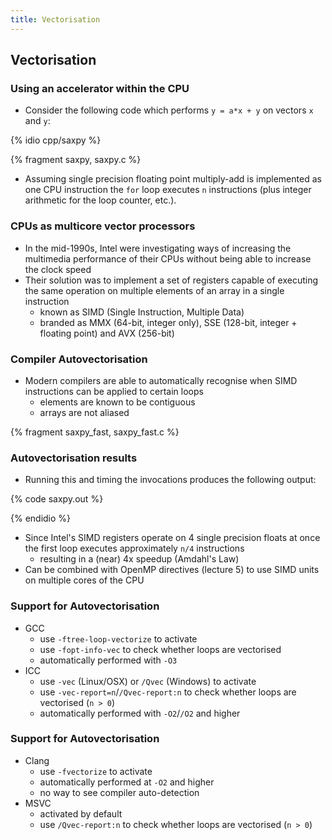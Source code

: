 ```yaml
---
title: Vectorisation
---
```


## Vectorisation


### Using an accelerator within the CPU

* Consider the following code which performs ```y = a*x + y``` on vectors ```x``` and ```y```:

{% idio cpp/saxpy %}

{% fragment saxpy, saxpy.c %}

* Assuming single precision floating point multiply-add is implemented as one CPU instruction the ```for``` loop executes ```n``` instructions (plus integer arithmetic for the loop counter, etc.).


### CPUs as multicore vector processors

* In the mid-1990s, Intel were investigating ways of increasing the multimedia performance of their CPUs without being able to increase the clock speed
* Their solution was to implement a set of registers capable of executing the same operation on multiple elements of an array in a single instruction
    - known as SIMD (Single Instruction, Multiple Data)
    - branded as MMX (64-bit, integer only), SSE (128-bit, integer + floating point) and AVX (256-bit)


### Compiler Autovectorisation

* Modern compilers are able to automatically recognise when SIMD instructions can be applied to certain loops
    - elements are known to be contiguous
    - arrays are not aliased

{% fragment saxpy_fast, saxpy_fast.c %}


### Autovectorisation results

* Running this and timing the invocations produces the following output:

{% code saxpy.out %}

{% endidio %}

* Since Intel's SIMD registers operate on 4 single precision floats at once the first loop executes approximately ```n/4``` instructions
    - resulting in a (near) 4x speedup (Amdahl's Law)
* Can be combined with OpenMP directives (lecture 5) to use SIMD units on multiple cores of the CPU


### Support for Autovectorisation

* GCC
    - use ```-ftree-loop-vectorize``` to activate
    - use ```-fopt-info-vec``` to check whether loops are vectorised
    - automatically performed with ```-O3```
* ICC
    - use ```-vec``` (Linux/OSX) or ```/Qvec``` (Windows) to activate
    - use ```-vec-report=n```/```/Qvec-report:n``` to check whether loops are vectorised (```n > 0```)
    - automatically performed with ```-O2```/```/O2``` and higher


### Support for Autovectorisation

* Clang
    - use ```-fvectorize``` to activate
    - automatically performed at ```-O2``` and higher
    - no way to see compiler auto-detection
* MSVC
    - activated by default
    - use ```/Qvec-report:n``` to check whether loops are vectorised (```n > 0```)
